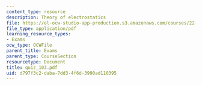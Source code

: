```yaml
---
content_type: resource
description: Theory of electrostatics
file: https://ol-ocw-studio-app-production.s3.amazonaws.com/courses/22-101-applied-nuclear-physics-fall-2003/d797f3c2daba7dd34f6d3990ad110395_quiz_103.pdf
file_type: application/pdf
learning_resource_types:
- Exams
ocw_type: OCWFile
parent_title: Exams
parent_type: CourseSection
resourcetype: Document
title: quiz_103.pdf
uid: d797f3c2-daba-7dd3-4f6d-3990ad110395
---
```

